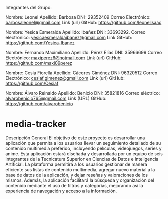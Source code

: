 Integrantes del Grupo:

Nombre: Leonel
Apellido: Barbosa
DNI: 29352409
Correo Electrónico: barbosaleonel@gmail.com
Link (url) GitHub: https://github.com/leonelisaac

Nombre: Yesica Esmeralda 
Apellido: Ibañez
DNI: 33693292.
Correo electronico: yesicaesmeraldaibanez@gmail.com 
Link GitHub:  https://github.com/Yesica-Ibanez 

Nombre: Fernando Maximiliano
Apellido: Pérez Elías 
DNI: 35966699
Correo Electrónico: maxiperez6@hotmail.com
Link (url) GitHub: https://github.com/maxi09perez

Nombre: Cesia Fiorella 
Apellido: Cáceres Giménez 
DNI: 96320512
Correo Electrónico: cesiaf.gimenez@gmail.com
Link (url) GitHub: https://github.com/Cesiaf

Nombre: Álvaro Reinaldo
Apellido: Benicio 
DNI: 35821816
Correo eléctrico: alvarobenicio765@gmail.com
Link (URL) GitHub: https://github.com/alvarobenicio





# media-tracker
Descripción General
El objetivo de este proyecto es desarrollar una aplicación que permita a los usuarios llevar un seguimiento detallado de su contenido multimedia preferido, incluyendo películas, videojuegos, series y anime. Esta aplicación estará diseñada y desarrollada por un equipo de seis integrantes de la Tecnicatura Superior en Ciencias de Datos e Inteligencia Artificial.
La plataforma permitirá a los usuarios gestionar de manera eficiente sus listas de contenido multimedia, agregar nuevo material a la base de datos de la aplicación, y dejar reseñas y valoraciones de los mismos. Además, la aplicación facilitará la búsqueda y organización del contenido mediante el uso de filtros y categorías, mejorando así la experiencia de navegación y acceso a la información.
